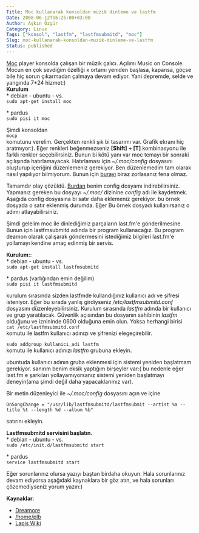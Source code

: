 ```yaml
---
Title: Moc kullanarak konsoldan müzik dinleme ve lastfm
Date: 2008-06-12T16:25:00+03:00
Author: Aşkın Özgür
Category: Linux
Tags: ["konsol", "lastfm", "lastfmsubmitd", "moc"]
Slug: moc-kullanarak-konsoldan-muzik-dinleme-ve-lastfm
Status: published
---
```


[Moc](http://moc.daper.net/) player konsolda çalışan bir müzik çalıcı. Açılımı Music on Console. Mocun en çok sevdiğim özelliği x ortamı yeniden başlasa, kapansa, göçse bile hiç sorun çıkarmadan çalmaya devam ediyor. Yani depremde, selde ve yangında 7\*24 hizmet:)  
**Kurulum**  
\* debian - ubuntu - vs.  
`sudo apt-get install moc`

\* pardus  
`sudo pisi it moc`

Şimdi konsoldan  
`mocp`  
komutunu verelim. Gerçekten renkli şık bi tasarımı var. Grafik ekranı hiç aratmıyor:). Eğer renkleri beğenmezseniz **\[Shift\] + \[T\]** kombinasyonu ile farklı renkler seçebilirsiniz. Bunun bi kötü yanı var moc temayı bir sonraki açılışında hatırlamayacak. Hatırlaması için *\~/.moc/config* dosyasını oluşturup içeriğini düzenlemeniz gerekiyor. Ben düzenlemedim tam olarak nasıl yapılıyor bilmiyorum. Bunun için [burayı](http://dreamore.wordpress.com/2007/07/01/konsol-fantazyasi-3/) biraz zorlasanız fena olmaz.

<div class="dikkat">

Tamamdır olay çözüldü. [Burdan](/uploads/2008/06/config.example) benim config dosyamı indirebilirsiniz. Yapmanız gereken bu dosyayı *\~/.moc/* dizinine *config* adı ile kaydetmek.  
Aşağıda config dosyasına bi satır daha eklemeniz gerekiyor. bu örnek dosyada o satır eklenmiş durumda. Eğer Bu örnek dosyadı kullanırsanız o adımı atlayabilirsiniz.

</div>

Şimdi gelelim moc ile dinlediğimiz parçaların last.fm'e gönderilmesine.  
Bunun için lastfmsubmitd adında bir program kullanacağız. Bu program deamon olarak çalışarak göndermesini istediğimiz bilgileri last.fm'e yollamayı kendine amaç edinmiş bir servis.

**Kurulum:**:  
\* debian - ubuntu - vs.  
`sudo apt-get install lastfmsubmitd`

\* pardus (varlığından emin değilim)  
`sudo pisi it lastfmsubmitd`

kurulum sırasında sizden lastfmde kullandığınız kullanıcı adı ve şifresi isteniyor. Eğer bu sırada yanlış girdiyseniz */etc/lastfmsubmitd.conf* dosyasını düzenleyebilirsiniz. Kurulum sırasında *lastfm* adında bir kullanıcı ve grup yaratılacak. Güvenlik açısından bu dosyanın sahibinin *lastfm* olduğunu ve iznininde 0600 olduğuna emin olun. Yoksa herhangi birisi  
`cat /etc/lastfmsubmitd.conf `  
komutu ile lastfm kullanıcı adınızı ve şifrenizi elegeçirebilir.

`sudo addgroup kullanici_adi lastfm`  
komutu ile kullanıcı adınızı *lastfm* grubuna ekleyin.

<div class="dikkat">

ubuntuda kullanıcı adının gruba eklenmesi için sistemi yeniden başlatmam gerekiyor. sanırım benim eksik yaptığım birşeyler var:( bu nedenle eğer last.fm e şarkıları yollayamıyorsanız sistemi yeniden başlatmayı deneyin(ama şimdi değil daha yapacaklarımız var).

</div>

Bir metin düzenleyici ile *\~/.moc/config* dosyasını açın ve içine

`OnSongChange = "/usr/lib/lastfmsubmitd/lastfmsubmit --artist %a --title %t --length %d --album %b"`

satırını ekleyin.

**Lastfmsubmitd servisini başlatın.**  
\* debian - ubuntu - vs.  
`sudo /etc/init.d/lastfmsubmitd start`

\* pardus  
`service lastfmsubmitd start`

Eğer sorunlarınız olursa yazıyı baştan birdaha okuyun. Hala sorunlarınız devam ediyorsa aşağıdaki kaynaklara bir göz atın, ve hala sorunları çözemediyseniz yorum yazın:)

**Kaynaklar**:

-   [Dreamore](http://dreamore.wordpress.com/2007/07/01/konsol-fantazyasi-3/)
-   [/home/plb](http://devnulll.blogspot.com/2007/08/how-to-submit-songs-to-lastfm-whilst_03.html)
-   [Lapis Wiki](http://wiki.linux-sevenler.org/index.php/Mpd)

<!--more-->
